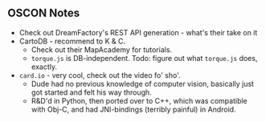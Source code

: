 
## OSCON Notes
* Check out DreamFactory's REST API generation - what's their take on it
* CartoDB - recommend to K & C.
    * Check out their MapAcademy for tutorials.
    * `torque.js` is DB-independent. Todo: figure out what `torque.js` does, exactly.
* `card.io` - very cool, check out the video fo' sho'.
    * Dude had no previous knowledge of computer vision, basically just got started
    and felt his way through.
    * R&D'd in Python, then ported over to C++, which was compatible with
      Obj-C, and had JNI-bindings (terribly painful) in Android.